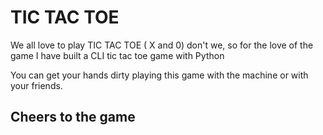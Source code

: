 # TIC TAC TOE

We all love to play TIC TAC TOE ( X and 0) don't we, so for the love of the game I have built a CLI tic tac toe game with Python

You can get your hands dirty playing this game with the machine or with your friends.

## Cheers to the game

